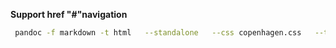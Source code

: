 
**Support href "#"navigation**

```bash
 pandoc -f markdown -t html   --standalone   --css copenhagen.css   --toc   --toc-depth=3   --number-sections   input.md   -o output.html 
```